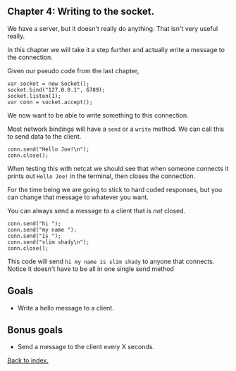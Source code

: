 ## Chapter 4: Writing to the socket.

We have a server, but it doesn't really do anything. That isn't very useful really. 

In this chapter we will take it a step further and actually write a message to the connection.

Given our pseudo code from the last chapter,

```
var socket = new Socket();
socket.bind("127.0.0.1", 6789);
socket.listen(1);
var conn = socket.accept();
```

We now want to be able to write something to this connection.

Most network bindings will have a `send` or a `write` method. We can call this to send data to the client.

```
conn.send("Hello Joe!\n");
conn.close();
```

When testing this with netcat we should see that when someone connects it prints out `Hello Joe!` in the terminal, 
then closes the connection.

For the time being we are going to stick to hard coded responses, but you can change that message to whatever you want.

You can always send a message to a client that is *not* closed.

``` 
conn.send("hi ");
conn.send("my name ");
conn.send("is ");
conn.send("slim shady\n");
conn.close();
```

This code will send `hi my name is slim shady` to anyone that connects. 
Notice it doesn't have to be all in one single send method

## Goals

- Write a hello message to a client.

## Bonus goals

- Send a message to the client every X seconds.

[Back to index.](index.md)